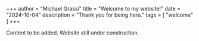 +++
author = "Michael Grassi"
title = "Welcome to my website!"
date = "2024-10-04"
description = "Thank you for being here."
tags = [
    "welcome"
]
+++

Content to be added. Website still under construction.
